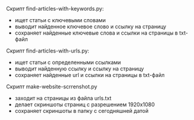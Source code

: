 Скрипт find-articles-with-keywords.py:
- ищет статьи с ключевыми словами
- выводит найденное ключевое слово и ссылку на страницу
- сохраняет найденные ключевые слова и ссылки на страницы в txt-файл


Скрипт find-articles-with-urls.py:
- ищет статьи с определенными ссылками
- выводит найденную ссылку и ссылку на страницу
- сохраняет найденные url и ссылки на страницы в txt-файл

Скрипт make-website-scrrenshot.py
- заходит на страницы из файла urls.txt
- делает скриншоты страниц с разрешением 1920x1080
- сохраняет скриншоты в папку с сегодняшней датой
